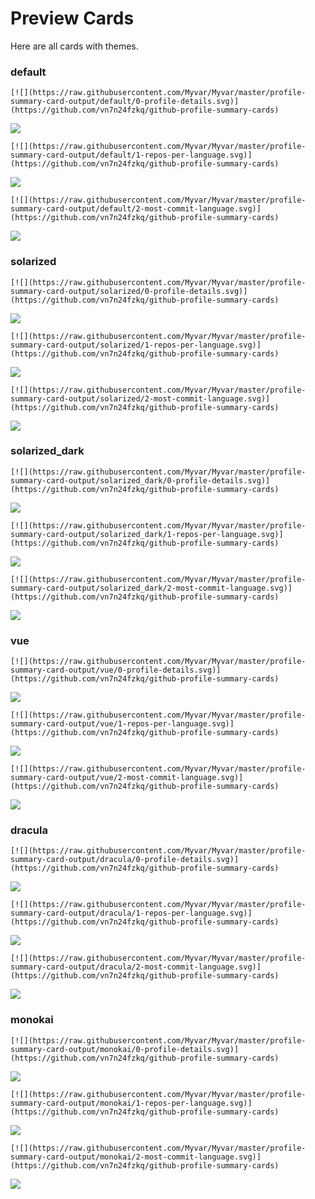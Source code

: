
# Preview Cards

Here are all cards with themes.


### default


```
[![](https://raw.githubusercontent.com/Myvar/Myvar/master/profile-summary-card-output/default/0-profile-details.svg)](https://github.com/vn7n24fzkq/github-profile-summary-cards)
```
![](https://raw.githubusercontent.com/Myvar/Myvar/master/profile-summary-card-output/default/0-profile-details.svg)


```
[![](https://raw.githubusercontent.com/Myvar/Myvar/master/profile-summary-card-output/default/1-repos-per-language.svg)](https://github.com/vn7n24fzkq/github-profile-summary-cards)
```
![](https://raw.githubusercontent.com/Myvar/Myvar/master/profile-summary-card-output/default/1-repos-per-language.svg)


```
[![](https://raw.githubusercontent.com/Myvar/Myvar/master/profile-summary-card-output/default/2-most-commit-language.svg)](https://github.com/vn7n24fzkq/github-profile-summary-cards)
```
![](https://raw.githubusercontent.com/Myvar/Myvar/master/profile-summary-card-output/default/2-most-commit-language.svg)


### solarized


```
[![](https://raw.githubusercontent.com/Myvar/Myvar/master/profile-summary-card-output/solarized/0-profile-details.svg)](https://github.com/vn7n24fzkq/github-profile-summary-cards)
```
![](https://raw.githubusercontent.com/Myvar/Myvar/master/profile-summary-card-output/solarized/0-profile-details.svg)


```
[![](https://raw.githubusercontent.com/Myvar/Myvar/master/profile-summary-card-output/solarized/1-repos-per-language.svg)](https://github.com/vn7n24fzkq/github-profile-summary-cards)
```
![](https://raw.githubusercontent.com/Myvar/Myvar/master/profile-summary-card-output/solarized/1-repos-per-language.svg)


```
[![](https://raw.githubusercontent.com/Myvar/Myvar/master/profile-summary-card-output/solarized/2-most-commit-language.svg)](https://github.com/vn7n24fzkq/github-profile-summary-cards)
```
![](https://raw.githubusercontent.com/Myvar/Myvar/master/profile-summary-card-output/solarized/2-most-commit-language.svg)


### solarized_dark


```
[![](https://raw.githubusercontent.com/Myvar/Myvar/master/profile-summary-card-output/solarized_dark/0-profile-details.svg)](https://github.com/vn7n24fzkq/github-profile-summary-cards)
```
![](https://raw.githubusercontent.com/Myvar/Myvar/master/profile-summary-card-output/solarized_dark/0-profile-details.svg)


```
[![](https://raw.githubusercontent.com/Myvar/Myvar/master/profile-summary-card-output/solarized_dark/1-repos-per-language.svg)](https://github.com/vn7n24fzkq/github-profile-summary-cards)
```
![](https://raw.githubusercontent.com/Myvar/Myvar/master/profile-summary-card-output/solarized_dark/1-repos-per-language.svg)


```
[![](https://raw.githubusercontent.com/Myvar/Myvar/master/profile-summary-card-output/solarized_dark/2-most-commit-language.svg)](https://github.com/vn7n24fzkq/github-profile-summary-cards)
```
![](https://raw.githubusercontent.com/Myvar/Myvar/master/profile-summary-card-output/solarized_dark/2-most-commit-language.svg)


### vue


```
[![](https://raw.githubusercontent.com/Myvar/Myvar/master/profile-summary-card-output/vue/0-profile-details.svg)](https://github.com/vn7n24fzkq/github-profile-summary-cards)
```
![](https://raw.githubusercontent.com/Myvar/Myvar/master/profile-summary-card-output/vue/0-profile-details.svg)


```
[![](https://raw.githubusercontent.com/Myvar/Myvar/master/profile-summary-card-output/vue/1-repos-per-language.svg)](https://github.com/vn7n24fzkq/github-profile-summary-cards)
```
![](https://raw.githubusercontent.com/Myvar/Myvar/master/profile-summary-card-output/vue/1-repos-per-language.svg)


```
[![](https://raw.githubusercontent.com/Myvar/Myvar/master/profile-summary-card-output/vue/2-most-commit-language.svg)](https://github.com/vn7n24fzkq/github-profile-summary-cards)
```
![](https://raw.githubusercontent.com/Myvar/Myvar/master/profile-summary-card-output/vue/2-most-commit-language.svg)


### dracula


```
[![](https://raw.githubusercontent.com/Myvar/Myvar/master/profile-summary-card-output/dracula/0-profile-details.svg)](https://github.com/vn7n24fzkq/github-profile-summary-cards)
```
![](https://raw.githubusercontent.com/Myvar/Myvar/master/profile-summary-card-output/dracula/0-profile-details.svg)


```
[![](https://raw.githubusercontent.com/Myvar/Myvar/master/profile-summary-card-output/dracula/1-repos-per-language.svg)](https://github.com/vn7n24fzkq/github-profile-summary-cards)
```
![](https://raw.githubusercontent.com/Myvar/Myvar/master/profile-summary-card-output/dracula/1-repos-per-language.svg)


```
[![](https://raw.githubusercontent.com/Myvar/Myvar/master/profile-summary-card-output/dracula/2-most-commit-language.svg)](https://github.com/vn7n24fzkq/github-profile-summary-cards)
```
![](https://raw.githubusercontent.com/Myvar/Myvar/master/profile-summary-card-output/dracula/2-most-commit-language.svg)


### monokai


```
[![](https://raw.githubusercontent.com/Myvar/Myvar/master/profile-summary-card-output/monokai/0-profile-details.svg)](https://github.com/vn7n24fzkq/github-profile-summary-cards)
```
![](https://raw.githubusercontent.com/Myvar/Myvar/master/profile-summary-card-output/monokai/0-profile-details.svg)


```
[![](https://raw.githubusercontent.com/Myvar/Myvar/master/profile-summary-card-output/monokai/1-repos-per-language.svg)](https://github.com/vn7n24fzkq/github-profile-summary-cards)
```
![](https://raw.githubusercontent.com/Myvar/Myvar/master/profile-summary-card-output/monokai/1-repos-per-language.svg)


```
[![](https://raw.githubusercontent.com/Myvar/Myvar/master/profile-summary-card-output/monokai/2-most-commit-language.svg)](https://github.com/vn7n24fzkq/github-profile-summary-cards)
```
![](https://raw.githubusercontent.com/Myvar/Myvar/master/profile-summary-card-output/monokai/2-most-commit-language.svg)


